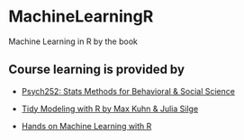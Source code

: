 
# MachineLearningR

Machine Learning in R by the book

## Course learning is provided by

- [Psych252: Stats Methods for Behavioral & Social Science](https://psych252.github.io/psych252book/index.html)

- [Tidy Modeling with R by Max Kuhn & Julia Silge](https://www.tmwr.org/)

- [Hands on Machine Learning with R](https://bradleyboehmke.github.io/HOML/)

